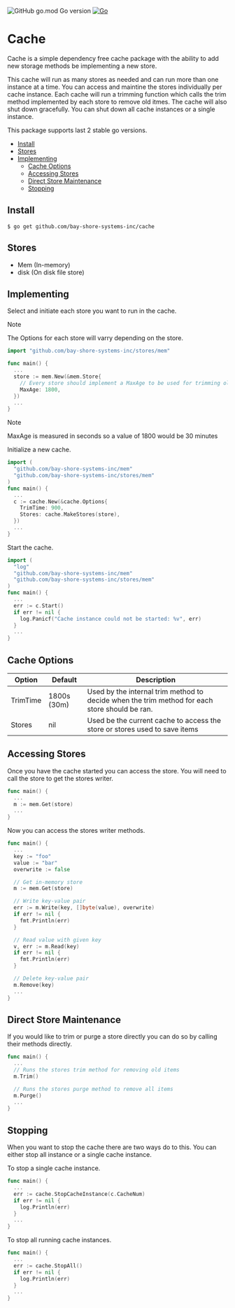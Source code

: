 ![GitHub go.mod Go version](https://img.shields.io/github/go-mod/go-version/bay-shore-systems-inc/cache)
[![Go](https://github.com/Bay-Shore-Systems-Inc/cache/actions/workflows/go.yml/badge.svg)](https://github.com/Bay-Shore-Systems-Inc/cache/actions/workflows/go.yml)
# Cache
Cache is a simple dependency free cache package with the ability to add new storage methods be implementing a new store.

This cache will run as many stores as needed and can run more than one instance at a time. You can access and maintine the stores individually per cache instance. 
Each cache will run a trimming function which calls the trim method implemented by each store to remove old itmes. The cache will also shut down gracefully. You can shut down all cache instances or a single instance.

This package supports last 2 stable go versions.

- [Install](#install)
- [Stores](#stores)
- [Implementing](#implementing)
  - [Cache Options](#cache-options)
  - [Accessing Stores](#accessing-stores)
  - [Direct Store Maintenance](#direct-store-maintenance)
  - [Stopping](#stopping)

## Install
```
$ go get github.com/bay-shore-systems-inc/cache
```
## Stores
* Mem  (In-memory)
* disk (On disk file store)

## Implementing
Select and initiate each store you want to run in the cache.
> [!NOTE]
> The Options for each store will varry depending on the store.
```go
import "github.com/bay-shore-systems-inc/stores/mem"

func main() {
  ...
  store := mem.New(&mem.Store{
    // Every store should implement a MaxAge to be used for trimming old cache items.
    MaxAge: 1800,
  })
  ...
}
```
> [!NOTE]
> MaxAge is measured in seconds so a value of 1800 would be 30 minutes

Initialize a new cache.
```go
import (
  "github.com/bay-shore-systems-inc/mem"
  "github.com/bay-shore-systems-inc/stores/mem"
)
func main() {
  ...
  c := cache.New(&cache.Options{
    TrimTime: 900,
    Stores: cache.MakeStores(store),
  })
  ...
}
```

Start the cache.
```go
import (
  "log"
  "github.com/bay-shore-systems-inc/mem"
  "github.com/bay-shore-systems-inc/stores/mem"
)
func main() {
  ...
  err := c.Start()
  if err != nil {
    log.Panicf("Cache instance could not be started: %v", err)
  }
  ...
}
```
## Cache Options
| Option | Default | Description |
|---     |---      | --- |
| TrimTime | 1800s (30m) | Used by the internal trim method to decide when the trim method for each store should be ran.|
| Stores | nil | Used be the current cache to access the store or stores used to save items |

## Accessing Stores
Once you have the cache started you can access the store. You will need to call the store to get the stores writer.
```go
func main() {
  ...
  m := mem.Get(store)
  ...
}
```
Now you can access the stores writer methods.
```go
func main() {
  ...
  key := "foo"
  value := "bar"
  overwrite := false

  // Get in-memory store
  m := mem.Get(store)

  // Write key-value pair
  err := m.Write(key, []byte(value), overwrite)
  if err != nil {
    fmt.Println(err)
  }

  // Read value with given key
  v, err := m.Read(key)
  if err != nil {
    fmt.Println(err)
  }

  // Delete key-value pair
  m.Remove(key)
  ...
}
```
## Direct Store Maintenance
If you would like to trim or purge a store directly you can do so by calling their methods directly.
```go
func main() {
  ...
  // Runs the stores trim method for removing old items
  m.Trim()

  // Runs the stores purge method to remove all items
  m.Purge()
  ...
}
```

## Stopping
When you want to stop the cache there are two ways do to this. You can either stop all instance or a single cache instance.

To stop a single cache instance.
```go
func main() {
  ...
  err := cache.StopCacheInstance(c.CacheNum)
  if err != nil {
    log.Println(err)
  }
  ...
}
```
To stop all running cache instances.
```go
func main() {
  ...
  err := cache.StopAll()
  if err != nil {
    log.Println(err)
  }
  ...
}
```
